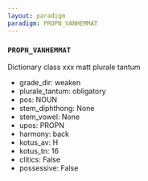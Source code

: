 ```yaml
---
layout: paradigm
paradigm: PROPN_VANHEMMAT
---
```

### ` PROPN_VANHEMMAT `

Dictionary class xxx matt plurale tantum
* grade_dir: weaken
* plurale_tantum: obligatory
* pos: NOUN
* stem_diphthong: None
* stem_vowel: None
* upos: PROPN
* harmony: back
* kotus_av: H
* kotus_tn: 16
* clitics: False
* possessive: False
